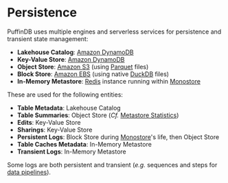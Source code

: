 # Persistence

PuffinDB uses multiple engines and serverless services for persistence and transient state management:

- **Lakehouse Catalog**: [Amazon DynamoDB](https://aws.amazon.com/dynamodb/)
- **Key-Value Store**: [Amazon DynamoDB](https://aws.amazon.com/dynamodb/)
- **Object Store**: [Amazon S3](https://aws.amazon.com/s3/) (using [Parquet](https://parquet.apache.org/) files)
- **Block Store**: [Amazon EBS](https://aws.amazon.com/ebs/) (using native [DuckDB](https://duckdb.org/) files)
- **In-Memory Metastore**: [Redis](https://redis.io/) instance running within [Monostore](Monostore.md)

These are used for the following entities:

- **Table Metadata**: Lakehouse Catalog
- **Table Summaries**: Object Store (*Cf.* [Metastore Statistics](Metastore.md))
- **Edits**: Key-Value Store
- **Sharings**: Key-Value Store
- **Persistent Logs**: Block Store during [Monostore](Monostore.md)'s life, then Object Store
- **Table Caches Metadata**: In-Memory Metastore
- **Transient Logs**: In-Memory Metastore

Some logs are both persistent and transient (*e.g.* sequences and steps for [data pipelines](Pipeline%20Engine.md)).
